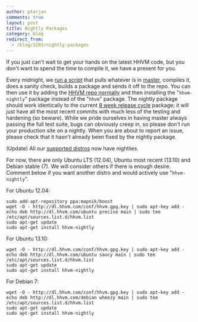 ```yaml
---
author: ptarjan
comments: true
layout: post
title: Nightly Packages
category: blog
redirect_from:
  - /blog/3203/nightly-packages
---
```


If you just can't wait to get your hands on the latest HHVM code, but you don't want to spend the time to compile it, we have a present for you.

<!--truncate-->

Every midnight, we [run a script](https://github.com/hhvm/packaging/blob/master/hhvm/deb/package) that pulls whatever is in [master](https://github.com/facebook/hhvm/commits/master), compiles it, does a sanity check, builds a package and sends it off to the repo. You can then use it by adding the [HHVM repo normally](https://github.com/facebook/hhvm/wiki#installing-pre-built-packages-for-hhvm) and then installing the "`hhvm-nightly`" package instead of the "`hhvm`" package. The nightly package should work identically to the current [8 week release cycle](https://github.com/facebook/hhvm/wiki/Release-Schedule) package; it will just have all the most recent commits with much less of the testing and hardening (so beware). While we pride ourselves in having master always passing the full test suite, bugs can obviously creep in, so please don't run your production site on a nightly. When you are about to report an issue, please check that it hasn't already been fixed by the nightly package.

(Update) All our [supported distros](https://github.com/facebook/hhvm/wiki/Prebuilt%20Packages%20for%20HHVM) now have nightlies.

For now, there are only Ubuntu LTS (12.04), Ubuntu most recent (13.10) and Debian stable (7). We will consider others if there is enough desire. Comment below if you want another distro and would actively use "`hhvm-nightly`".

For Ubuntu 12.04:


    sudo add-apt-repository ppa:mapnik/boost
    wget -O - http://dl.hhvm.com/conf/hhvm.gpg.key | sudo apt-key add -
    echo deb http://dl.hhvm.com/ubuntu precise main | sudo tee /etc/apt/sources.list.d/hhvm.list
    sudo apt-get update
    sudo apt-get install hhvm-nightly


For Ubuntu 13.10:


    wget -O - http://dl.hhvm.com/conf/hhvm.gpg.key | sudo apt-key add -
    echo deb http://dl.hhvm.com/ubuntu saucy main | sudo tee /etc/apt/sources.list.d/hhvm.list
    sudo apt-get update
    sudo apt-get install hhvm-nightly


For Debian 7:


    wget -O - http://dl.hhvm.com/conf/hhvm.gpg.key | sudo apt-key add -
    echo deb http://dl.hhvm.com/debian wheezy main | sudo tee /etc/apt/sources.list.d/hhvm.list
    sudo apt-get update
    sudo apt-get install hhvm-nightly
